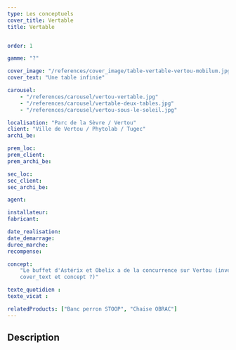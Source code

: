 ```yaml
---
type: Les conceptuels
cover_title: Vertable
title: Vertable


order: 1

gamme: "?"

cover_image: "/references/cover_image/table-vertable-vertou-mobilum.jpg"
cover_text: "Une table infinie"

carousel:
    - "/references/carousel/vertou-vertable.jpg"
    - "/references/carousel/vertable-deux-tables.jpg"
    - "/references/carousel/vertou-sous-le-soleil.jpg"

localisation: "Parc de la Sèvre / Vertou"
client: "Ville de Vertou / Phytolab / Tugec"
archi_be:

prem_loc:
prem_client:
prem_archi_be:

sec_loc:
sec_client:
sec_archi_be:

agent:

installateur:
fabricant:

date_realisation:
date_demarrage:
duree_marche:
recompense:

concept:
    "Le buffet d'Astérix et Obelix a de la concurrence sur Vertou (inverser
    cover_text et concept ?)"

texte_quotidien :
texte_vicat :

relatedProducts: ["Banc perron STOOP", "Chaise OBRAC"]
---
```


## Description
